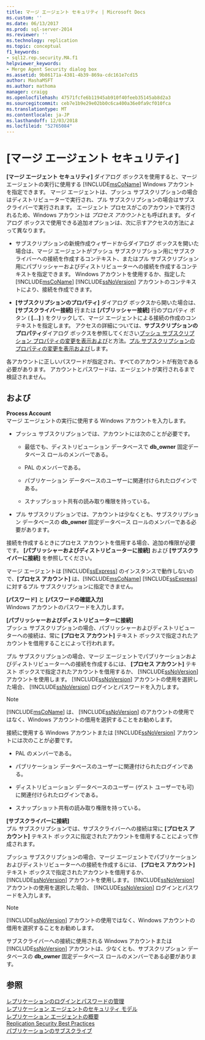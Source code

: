 ```yaml
---
title: マージ エージェント セキュリティ | Microsoft Docs
ms.custom: ''
ms.date: 06/13/2017
ms.prod: sql-server-2014
ms.reviewer: ''
ms.technology: replication
ms.topic: conceptual
f1_keywords:
- sql12.rep.security.MA.f1
helpviewer_keywords:
- Merge Agent Security dialog box
ms.assetid: 9b86171a-4381-4b39-869a-cdc161e7cd15
author: MashaMSFT
ms.author: mathoma
manager: craigg
ms.openlocfilehash: 47571fcfe6b11945ab910f40feeb35145ab8d2a3
ms.sourcegitcommit: ceb7e1b9e29e02bb0c6ca400a36e0fa9cf010fca
ms.translationtype: MT
ms.contentlocale: ja-JP
ms.lasthandoff: 12/03/2018
ms.locfileid: "52765084"
---
```

# <a name="merge-agent-security"></a>[マージ エージェント セキュリティ]
  **[マージ エージェント セキュリティ]** ダイアログ ボックスを使用すると、マージ エージェントの実行に使用する [!INCLUDE[msCoName](../../includes/msconame-md.md)] Windows アカウントを指定できます。 マージ エージェントは、プッシュ サブスクリプションの場合はディストリビューターで実行され、プル サブスクリプションの場合はサブスクライバーで実行されます。 エージェント プロセスがこのアカウントで実行されるため、Windows アカウントは *プロセス アカウント*とも呼ばれます。 ダイアログ ボックスで使用できる追加オプションは、次に示すアクセスの方法によって異なります。  
  
-   サブスクリプションの新規作成ウィザードからダイアログ ボックスを開いた場合は、マージ エージェントがプッシュ サブスクリプション用にサブスクライバーへの接続を作成するコンテキスト、またはプル サブスクリプション用にパブリッシャーおよびディストリビューターへの接続を作成するコンテキストを指定できます。 Windows アカウントを使用するか、指定した [!INCLUDE[msCoName](../../includes/msconame-md.md)] [!INCLUDE[ssNoVersion](../../includes/ssnoversion-md.md)] アカウントのコンテキストにより、接続を作成できます。  
  
-   **[サブスクリプションのプロパティ]** ダイアログ ボックスから開いた場合は、**[サブスクライバー接続]** 行または **[パブリッシャー接続]** 行のプロパティ ボタン ( **[...]** ) をクリックして、マージ エージェントによる接続の作成のコンテキストを指定します。 アクセスの詳細については、**サブスクリプションのプロパティ**ダイアログ ボックスを参照してください[プッシュ サブスクリプション プロパティの変更を表示および](view-and-modify-push-subscription-properties.md)と方法。[プル サブスクリプションのプロパティの変更を表示および](view-and-modify-pull-subscription-properties.md)します。  
  
 各アカウントに正しいパスワードが指定され、すべてのアカウントが有効である必要があります。 アカウントとパスワードは、エージェントが実行されるまで検証されません。  
  
## <a name="options"></a>および  
 **Process Account**  
 マージ エージェントの実行に使用する Windows アカウントを入力します。  
  
-   プッシュ サブスクリプションでは、アカウントには次のことが必要です。  
  
    -   最低でも、ディストリビューション データベースで **db_owner** 固定データベース ロールのメンバーである。  
  
    -   PAL のメンバーである。  
  
    -   パブリケーション データベースのユーザーに関連付けられたログインである。  
  
    -   スナップショット共有の読み取り権限を持っている。  
  
-   プル サブスクリプションでは、アカウントは少なくとも、サブスクリプション データベースの **db_owner** 固定データベース ロールのメンバーである必要があります。  
  
 接続を作成するときにプロセス アカウントを借用する場合、追加の権限が必要です。 **[パブリッシャーおよびディストリビューターに接続]** および **[サブスクライバーに接続]** を参照してください。  
  
 マージ エージェントは [!INCLUDE[ssExpress](../../includes/ssexpress-md.md)] のインスタンスで動作しないので、**[プロセス アカウント]** は、[!INCLUDE[msCoName](../../includes/msconame-md.md)] [!INCLUDE[ssExpress](../../includes/ssexpress-md.md)] に対するプル サブスクリプションに指定できません。  
  
 **[パスワード]** と **[パスワードの確認入力]**  
 Windows アカウントのパスワードを入力します。  
  
 **[パブリッシャーおよびディストリビューターに接続]**  
 プッシュ サブスクリプションの場合、パブリッシャーおよびディストリビューターへの接続は、常に **[プロセス アカウント]** テキスト ボックスで指定されたアカウントを借用することによって行われます。  
  
 プル サブスクリプションの場合、マージ エージェントでパブリケーションおよびディストリビューターへの接続を作成するには、 **[プロセス アカウント]** テキスト ボックスで指定されたアカウントを借用するか、 [!INCLUDE[ssNoVersion](../../includes/ssnoversion-md.md)] アカウントを使用します。 [!INCLUDE[ssNoVersion](../../includes/ssnoversion-md.md)] アカウントの使用を選択した場合、 [!INCLUDE[ssNoVersion](../../includes/ssnoversion-md.md)] ログインとパスワードを入力します。  
  
> [!NOTE]  
>  [!INCLUDE[msCoName](../../includes/msconame-md.md)] は、 [!INCLUDE[ssNoVersion](../../includes/ssnoversion-md.md)] のアカウントの使用ではなく、Windows アカウントの借用を選択することをお勧めします。  
  
 接続に使用する Windows アカウントまたは [!INCLUDE[ssNoVersion](../../includes/ssnoversion-md.md)] アカウントには次のことが必要です。  
  
-   PAL のメンバーである。  
  
-   パブリケーション データベースのユーザーに関連付けられたログインである。  
  
-   ディストリビューション データベースのユーザー (ゲスト ユーザーでも可) に関連付けられたログインである。  
  
-   スナップショット共有の読み取り権限を持っている。  
  
 **[サブスクライバーに接続]**  
 プル サブスクリプションでは、サブスクライバーへの接続は常に **[プロセス アカウント]** テキスト ボックスに指定されたアカウントを借用することによって作成されます。  
  
 プッシュ サブスクリプションの場合、マージ エージェントでパブリケーションおよびディストリビューターへの接続を作成するには、 **[プロセス アカウント]** テキスト ボックスで指定されたアカウントを借用するか、 [!INCLUDE[ssNoVersion](../../includes/ssnoversion-md.md)] アカウントを使用します。 [!INCLUDE[ssNoVersion](../../includes/ssnoversion-md.md)] アカウントの使用を選択した場合、 [!INCLUDE[ssNoVersion](../../includes/ssnoversion-md.md)] ログインとパスワードを入力します。  
  
> [!NOTE]  
>  [!INCLUDE[ssNoVersion](../../includes/ssnoversion-md.md)] アカウントの使用ではなく、Windows アカウントの借用を選択することをお勧めします。  
  
 サブスクライバーへの接続に使用される Windows アカウントまたは [!INCLUDE[ssNoVersion](../../includes/ssnoversion-md.md)] アカウントは、少なくとも、サブスクリプション データベースの **db_owner** 固定データベース ロールのメンバーである必要があります。  
  
## <a name="see-also"></a>参照  
 [レプリケーションのログインとパスワードの管理](security/manage-logins-and-passwords-in-replication.md)   
 [レプリケーション エージェントのセキュリティ モデル](security/replication-agent-security-model.md)   
 [レプリケーション エージェントの概要](agents/replication-agents-overview.md)   
 [Replication Security Best Practices](security/replication-security-best-practices.md)   
 [パブリケーションのサブスクライブ](subscribe-to-publications.md)  
  
  
